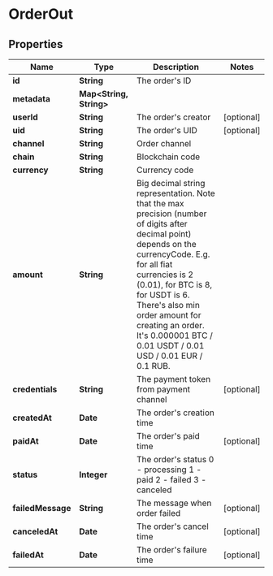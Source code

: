 

# OrderOut


## Properties

Name | Type | Description | Notes
------------ | ------------- | ------------- | -------------
**id** | **String** | The order&#39;s ID | 
**metadata** | **Map&lt;String, String&gt;** |  | 
**userId** | **String** | The order&#39;s creator |  [optional]
**uid** | **String** | The order&#39;s UID |  [optional]
**channel** | **String** | Order channel | 
**chain** | **String** | Blockchain code | 
**currency** | **String** | Currency code | 
**amount** | **String** | Big decimal string representation. Note that the max precision (number of digits after decimal point) depends on the currencyCode. E.g. for all fiat currencies is 2 (0.01), for BTC is 8, for USDT is 6. There&#39;s also min order amount for creating an order. It&#39;s 0.000001 BTC / 0.01 USDT / 0.01 USD / 0.01 EUR / 0.1 RUB. | 
**credentials** | **String** | The payment token from payment channel |  [optional]
**createdAt** | **Date** | The order&#39;s creation time | 
**paidAt** | **Date** | The order&#39;s paid time |  [optional]
**status** | **Integer** | The order&#39;s status 0 - processing 1 - paid 2 - failed 3 - canceled | 
**failedMessage** | **String** | The message when order failed |  [optional]
**canceledAt** | **Date** | The order&#39;s cancel time |  [optional]
**failedAt** | **Date** | The order&#39;s failure time |  [optional]



